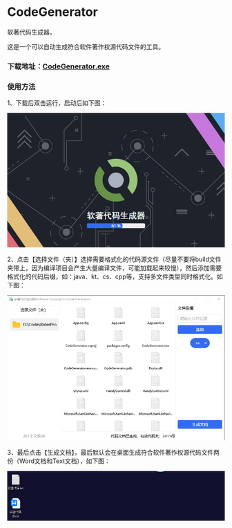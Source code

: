 # CodeGenerator
软著代码生成器。

这是一个可以自动生成符合软件著作权源代码文件的工具。

### 下载地址：[CodeGenerator.exe](Example/CodeGenerator.exe)

### 使用方法
1、下载后双击运行，启动后如下图：

![微信截图_20231015011510.png](Example/微信截图_20231015011510.png)

2、点击【选择文件（夹）】选择需要格式化的代码源文件（尽量不要将build文件夹带上，因为编译项目会产生大量编译文件，可能加载起来较慢），然后添加需要格式化的代码后缀，如：java、kt、cs、cpp等，支持多文件类型同时格式化。如下图：

![微信截图_20231015011950.png](Example/微信截图_20231015011950.png)

3、最后点击【生成文档】，最后默认会在桌面生成符合软件著作权源代码文件两份（Word文档和Text文档），如下图：

![微信截图_20230830213735.png](Example/微信截图_20230830213735.png)
